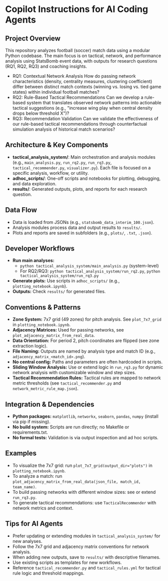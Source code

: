 # Copilot Instructions for AI Coding Agents

## Project Overview
This repository analyzes football (soccer) match data using a modular Python codebase. The main focus is on tactical, network, and performance analysis using StatsBomb event data, with outputs for research questions (RQ1, RQ2, RQ3) and coaching insights.
- RQ1: Contextual Network Analysis How do passing network characteristics (density, centrality measures, clustering coefficient) differ between distinct match contexts (winning vs. losing vs. tied game states) within individual football matches?
- RQ2: Rule-Based Tactical Recommendations Can we develop a rule-based system that translates observed network patterns into actionable tactical suggestions (e.g., "increase wing play when central density drops below threshold X")?
- RQ3: Recommendation Validation Can we validate the effectiveness of our rule-based tactical recommendations through counterfactual simulation analysis of historical match scenarios?


## Architecture & Key Components
- **tactical_analysis_system/**: Main orchestration and analysis modules (e.g., `main_analysis.py`, `run_rq2.py`, `run_rq3.py`, `tactical_recommender.py`, `visualizer.py`). Each file is focused on a specific analysis, workflow, or utility.
- **adhoc_scripts/**: One-off scripts and notebooks for plotting, debugging, and data exploration.
- **results/**: Generated outputs, plots, and reports for each research question.

## Data Flow
- Data is loaded from JSONs (e.g., `statsbomb_data_interim_100.json`).
- Analysis modules process data and output results to `results/`.
- Plots and reports are saved in subfolders (e.g., `plots/`, `.txt`, `.json`).

## Developer Workflows
- **Run main analyses:**
  - `python tactical_analysis_system/main_analysis.py` (system-level)
  - For RQ2/RQ3: `python tactical_analysis_system/run_rq2.py`, `python tactical_analysis_system/run_rq3.py`
- **Generate plots:** Use scripts in `adhoc_scripts/` (e.g., `plotting_notebook.ipynb`).
- **Outputs:** Check `results/` for generated files.

## Conventions & Patterns
- **Zone System:** 7x7 grid (49 zones) for pitch analysis. See `plot_7x7_grid` in `plotting_notebook.ipynb`.
- **Adjacency Matrices:** Used for passing networks, see `plot_adjacency_matrix_from_real_data`.
- **Data Orientation:** For period 2, pitch coordinates are flipped (see zone extraction logic).
- **File Naming:** Outputs are named by analysis type and match ID (e.g., `adjacency_matrix_<match_id>.png`).
- **No central config:** Paths and parameters are often hardcoded in scripts.
- **Sliding Window Analysis:** Use or extend logic in `run_rq3.py` for dynamic network analysis with customizable window and step sizes.
- **Tactical Recommendation Rules:** Tactical rules are mapped to network metric thresholds (see `tactical_recommender.py` and `network_metric_rule_map.json`).

## Integration & Dependencies
- **Python packages:** `matplotlib`, `networkx`, `seaborn`, `pandas`, `numpy` (install via pip if missing).
- **No build system:** Scripts are run directly; no Makefile or requirements.txt.
- **No formal tests:** Validation is via output inspection and ad hoc scripts.

## Examples
- To visualize the 7x7 grid: run `plot_7x7_grid(output_dir="plots")` in `plotting_notebook.ipynb`.
- To analyze a match: run `plot_adjacency_matrix_from_real_data(json_file, match_id, team_name)`.
- To build passing networks with different window sizes: see or extend `run_rq3.py`.
- To generate tactical recommendations: use `TacticalRecommender` with network metrics and context.

## Tips for AI Agents
- Prefer updating or extending modules in `tactical_analysis_system/` for new analyses.
- Follow the 7x7 grid and adjacency matrix conventions for network analysis.
- When adding new outputs, save to `results/` with descriptive filenames.
- Use existing scripts as templates for new workflows.
- Reference `tactical_recommender.py` and `tactical_rules.yml` for tactical rule logic and threshold mappings.
